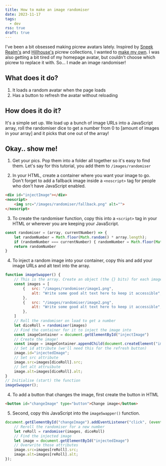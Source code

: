 ```yaml
---
title: How to make an image randomiser
date: 2023-11-17
tags:
  - dev
rss: true
draft: true
---
```


I've been a bit obsessed making picrew avatars lately. Inspired by [Sneek Realm's](https://sneekrealm.neocities.org/about/picrew/) and [Hillhouse's](https://hillhouse.neocities.org/picrews) picrew collections, I wanted to [make my own](/curios/avatars/). I was also getting a bit tired of my homepage avatar, but couldn't choose which picrew to replace it with. So... I made an image randomiser!

## What does it do?
1. It loads a random avatar when the page loads
2. Has a button to refresh the avatar without reloading

## How does it do it?
It's a simple set up. We load up a bunch of image URLs into a JavaScript array, roll the randomiser dice to get a number from 0 to [amount of images in your array] and it picks that one out of the array!

## Okay.. show me!
1. Get your pics. Pop them into a folder all together so it's easy to find them. Let's say for this tutorial, you add them to `/images/randomiser`

2. In your HTML, create a container where you want your image to go. Don't forget to add a fallback image inside a `<noscript>` tag for people who don't have JavaScript enabled.
```html
<div id="injectImage"></div>
<noscript>
    <img src="/images/randomiser/fallback.png" alt="">
</noscript>
```

3. To create the randomiser function, copy this into a `<script>` tag in your HTML or wherever you are keeping your JavaScript. 
```js
const randomiser = (array, currentNumber) => {
    let randomNumber = Math.floor(Math.random() * array.length);
    if (randomNumber === currentNumber) { randomNumber = Math.floor(Math.random()* array.length) }
    return randomNumber
}
```

4. To inject a random image into your container, copy this and add your image URLs and alt text into the array.
```js
function imageSwapper() {
    // This is the array. Create an object (the {} bits) for each image
    const images = [
        {   src: "/images/randomiser/image1.png",
            alt: "Write some good alt text here to keep it accessible",
        },
        {   src: "/images/randomiser/image2.png",
            alt: "Write some good alt text here to keep it accessible",
        },
    ]
    // Roll the randomiser on load to get a number
    let diceRoll = randomiser(images) 
    // Find the container for it to inject the image into
    const imageContainer = document.getElementById("injectImage")
    // Create the image!
    const image = imageContainer.appendChild(document.createElement("img"));
    // Set id attribute (we'll need this for the refresh button)
    image.id="injectedImage"; 
    // Set src attribute
    image.src=images[diceRoll].src; 
    // Set alt attruibute
    image.alt=images[diceRoll].alt; 
}
// Initialise (start) the function
imageSwapper();
```

4. To add a button that changes the image, first create the button in HTML
```html
<button id="changeImage" type="button">Change image</button>
```

5. Second, copy this JavaScript into the `imageSwapper()` function.
```js
document.getElementById("changeImage").addEventListener("click", (event) => {
    // Reroll the randomiser for a new number
    let reRoll = randomiser(images, diceRoll)
    // Find the injected image
    let image = document.getElementById("injectedImage")
    // Overwrite those attributes
    image.src=images[reRoll].src;
    image.alt=images[reRoll].alt;
});
```